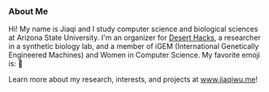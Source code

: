 ### About Me 
Hi! My name is Jiaqi and I study computer science and biological sciences at Arizona State University. I'm an organizer for [Desert Hacks](http://www.deserthacks.org), a researcher in a synthetic biology lab, and a member of iGEM (International Genetically Engineered Machines) and Women in Computer Science. My favorite emoji is: 🍗 

Learn more about my research, interests, and projects at www.jiaqiwu.me! 
